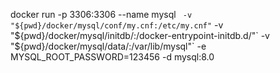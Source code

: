 <!-- docker运行mysql命令 pwd是项目根目录-->
docker run -p 3306:3306 --name mysql `
    -v "${pwd}/docker/mysql/conf/my.cnf:/etc/my.cnf"`
    -v "${pwd}/docker/mysql/initdb/:/docker-entrypoint-initdb.d/"`
    -v "${pwd}/docker/mysql/data/:/var/lib/mysql"`
    -e MYSQL_ROOT_PASSWORD=123456 -d mysql:8.0